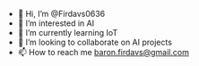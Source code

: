 - 👋 Hi, I’m @Firdavs0636
- 👀 I’m interested in AI
- 🌱 I’m currently learning IoT
- 💞️ I’m looking to collaborate on AI projects
- 📫 How to reach me baron.firdavs@gmail.com

<!---
Firdavs0636/Firdavs0636 is a ✨ special ✨ repository because its `README.md` (this file) appears on your GitHub profile.
You can click the Preview link to take a look at your changes.
--->
